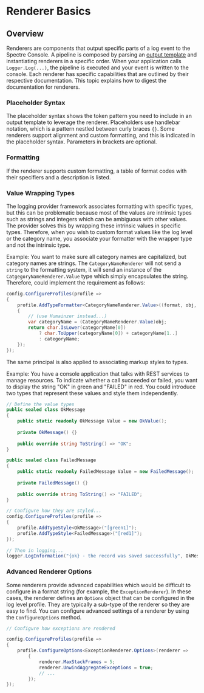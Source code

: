 # Renderer Basics

## Overview

Renderers are components that output specific parts of a log event to the Spectre Console. A pipeline is composed by parsing an [output template](./output-template.md) and instantiating renderers in a specific order. When your application calls `Logger.Log(...)`, the pipeline is executed and your event is written to the console. Each renderer has specific capabilities that are outlined by their respective documentation. This topic explains how to digest the documentation for renderers.

### Placeholder Syntax

The placeholder syntax shows the token pattern you need to include in an output template to leverage the renderer. Placeholders use handlebar notation, which is a pattern nestled between curly braces `{}`. Some renderers support alignment and custom formatting, and this is indicated in the placeholder syntax. Parameters in brackets are optional.

### Formatting

If the renderer supports custom formatting, a table of format codes with their specifiers and a description is listed.

### Value Wrapping Types

The logging provider framework associates formatting with specific types, but this can be problematic because most of the values are intrinsic types such as strings and integers which can be ambiguous with other values.
The provider solves this by wrapping these intrinsic values in specific types. Therefore, when you wish to custom format values like the log level or the category name, you associate your formatter with the wrapper type and not the intrinsic type.

Example: You want to make sure all category names are capitalized, but category names are strings. The `CategoryNameRenderer` will not send a `string` to the formatting system, it will send an instance of the `CatgegoryNameRenderer.Value` type which simply encapsulates the string. Therefore, could implement the requirement as follows:

```csharp
config.ConfigureProfiles(profile =>
{
    profile.AddTypeFormatter<CategoryNameRenderer.Value>((format, obj, provider) =>
    {
        // (use Humainzer instead...)            
        var categoryName = (CategoryNameRenderer.Value)obj;
        return char.IsLower(categoryName[0])
            ? char.ToUpper(categoryName[0]) + categoryName[1..]
            : categoryName;
    });
});
```

The same principal is also applied to associating markup styles to types.

Example: You have a console application that talks with REST services to manage resources. To indicate whether a call succeeded or failed, you want to display the string "OK" in green and "FAILED" in red. You could introduce two types that represent these values and style them independently.

```csharp
// Define the value types
public sealed class OkMessage
{
    public static readonly OkMessage Value = new OkValue();
    
    private OkMessage() {}
    
    public override string ToString() => "OK";
}

public sealed class FailedMessage
{
    public static readonly FailedMessage Value = new FailedMessage();
    
    private FailedMessage() {}
    
    public override string ToString() => "FAILED";
}

// Configure how they are styled...
config.ConfigureProfiles(profile =>
{
    profile.AddTypeStyle<OkMessage>("[green1]");
    profile.AddTypeStyle<FailedMessage>("[red1]");
});
    
// Then in logging...
logger.LogInformation("{ok} - the record was saved successfully", OkMessage.Value);
```

### Advanced Renderer Options

Some renderers provide advanced capabilities which would be difficult to configure in a format string (for example, the `ExceptionRenderer`). In these cases, the renderer defines an `Options` object that can be configured in the log level profile. They are typically a sub-type of the renderer so they are easy to find. You can configure advanced settings of a renderer by using the `ConfigureOptions` method.

```csharp
// Configure how exceptions are rendered

config.ConfigureProfiles(profile =>
{
    profile.ConfigureOptions<ExceptionRenderer.Options>(renderer =>
        {
            renderer.MaxStackFrames = 5;
            renderer.UnwindAggregateExceptions = true;
            // ...
        });
});
```